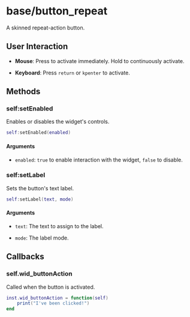 # base/button_repeat

A skinned repeat-action button.


## User Interaction

* **Mouse**: Press to activate immediately. Hold to continuously activate.

* **Keyboard**: Press `return` or `kpenter` to activate.


## Methods


### self:setEnabled

Enables or disables the widget's controls.


```lua
self:setEnabled(enabled)
```


#### Arguments

* `enabled`: `true` to enable interaction with the widget, `false` to disable.


### self:setLabel

Sets the button's text label.


```lua
self:setLabel(text, mode)
```

#### Arguments

* `text`: The text to assign to the label.

* `mode`: The label mode.


## Callbacks


### self.wid_buttonAction

Called when the button is activated.

```lua
inst.wid_buttonAction = function(self)
	print("I've been clicked!")
end
```

